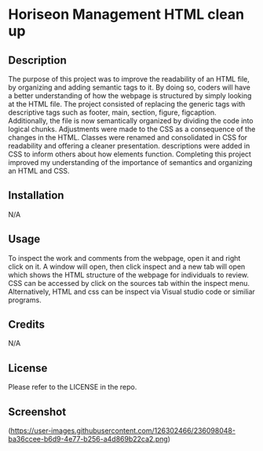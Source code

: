 # Horiseon Management HTML clean up


## Description

The purpose of this project was to improve the readability of an HTML file, by organizing and adding semantic tags to it. By doing so, coders will have a better understanding of how the webpage is structured by simply looking at the HTML file.
The project consisted of replacing the generic tags with descriptive tags such as footer, main, section, figure, figcaption. Additionally, the file is now semantically organized by dividing the code into logical chunks. 
Adjustments were made to the CSS as a consequence of the changes in the HTML. Classes were renamed and consolidated in CSS for readability and offering a cleaner presentation. descriptions were added in CSS to inform others about how elements function. 
Completing this project improved my understanding of the importance of semantics and organizing an HTML and CSS.

## Installation 

N/A

## Usage

To inspect the work and comments from the webpage, open it and right click on it. A window will open, then click inspect and a new tab will open which shows the HTML structure of the webpage for individuals to review. CSS can be accessed by click on the sources tab within the inspect menu. Alternatively, HTML and css can be inspect via Visual studio code or similiar programs.

## Credits

N/A

## License

Please refer to the LICENSE in the repo.

## Screenshot

(https://user-images.githubusercontent.com/126302466/236098048-ba36ccee-b6d9-4e77-b256-a4d869b22ca2.png)
